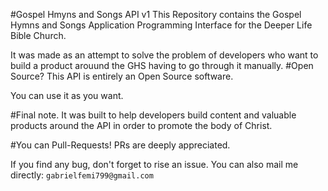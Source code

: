 #Gospel Hmyns and Songs API v1
This Repository contains the Gospel Hymns and Songs Application Programming Interface for the Deeper Life Bible Church.

It was made as an attempt to solve the problem of developers who want to build a product arouund the GHS having to go through it manually.
 #Open Source?
 This API is entirely an Open Source software.
 
 You can use it as you want.
 
 #Final note.
 It was built to help developers build content and valuable products around the API in order to promote the body of Christ.
 
 #You can Pull-Requests!
 PRs are deeply appreciated.
 
 If you find any bug, don't forget to rise an issue.
 You can also mail me directly: ``gabrielfemi799@gmail.com``